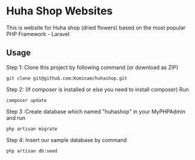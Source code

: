 # Huha Shop Websites
This is website for Huha shop (dried flowers) based on the most popular PHP Framework - Laravel<br>

## Usage
Step 1: Clone this project by following command (or download as ZIP)<br/>

```
git clone git@github.com:Kominam/huhashop.git
```
Step 2: (If composer is installed or else you need to install composer) Run

```
composer update
```
Step 3 :Create database which named "huhashop" in your MyPHPAdmin and run

```
php artisan migrate
```
Step 4: Insert our sample database by command

```
php artisan db:seed
```
